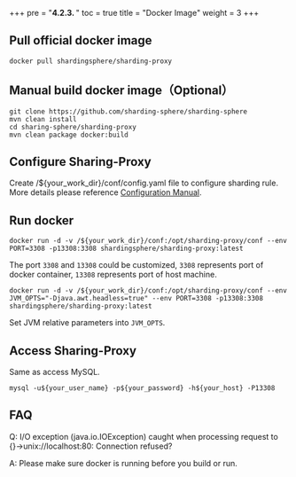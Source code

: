 +++
pre = "<b>4.2.3. </b>"
toc = true
title = "Docker Image"
weight = 3
+++


## Pull official docker image

``` 
docker pull shardingsphere/sharding-proxy
```

## Manual build docker image（Optional）

``` 
git clone https://github.com/sharding-sphere/sharding-sphere
mvn clean install
cd sharing-sphere/sharding-proxy
mvn clean package docker:build
```

## Configure Sharing-Proxy

Create /${your_work_dir}/conf/config.yaml file to configure sharding rule. More details please reference [Configuration Manual](/manual/sharding-proxy/configuration/).

## Run docker

```
docker run -d -v /${your_work_dir}/conf:/opt/sharding-proxy/conf --env PORT=3308 -p13308:3308 shardingsphere/sharding-proxy:latest
```

The port `3308` and `13308` could be customized, `3308` represents port of docker container, `13308` represents port of host machine.

```
docker run -d -v /${your_work_dir}/conf:/opt/sharding-proxy/conf --env JVM_OPTS="-Djava.awt.headless=true" --env PORT=3308 -p13308:3308 shardingsphere/sharding-proxy:latest
```

Set JVM relative parameters into `JVM_OPTS`.

## Access Sharing-Proxy

Same as access MySQL.

```
mysql -u${your_user_name} -p${your_password} -h${your_host} -P13308
```

## FAQ

Q: I/O exception (java.io.IOException) caught when processing request to {}->unix://localhost:80: Connection refused?

A: Please make sure docker is running before you build or run.
